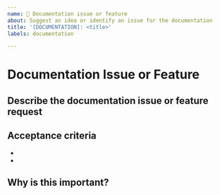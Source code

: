 ```yaml
---
name: 📰 Documentation issue or feature
about: Suggest an idea or identify an issue for the documentation
title: '[DOCUMENTATION]: <title>'
labels: documentation

---
```


<!--
  🧡 Thank you for your time to make Checka11y.css better with your feedback.
-->

# Documentation Issue or Feature

## Describe the documentation issue or feature request
<!--
  A clear and concise description.
  Provide screenshots if necessary.
-->

## Acceptance criteria
<!--
  Provide a bullet-pointed list of acceptance criteria.
-->
- 
- 


## Why is this important?
<!--
  This helps us decide the priority order of issues.
-->
